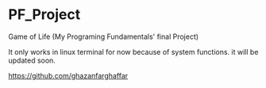 # PF_Project
Game of Life (My Programing Fundamentals' final Project) 

It only works in linux terminal for now because of system functions. 
it will be updated soon.

https://github.com/ghazanfarghaffar
